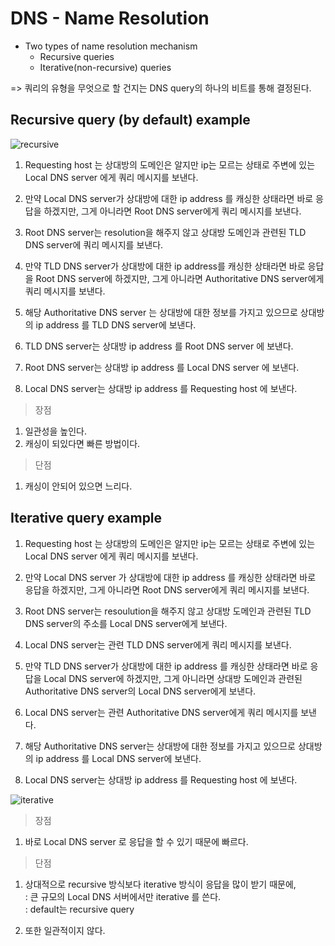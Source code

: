 # DNS - Name Resolution

* Two types of name resolution mechanism 
  * Recursive queries
  * Iterative(non-recursive) queries

=> 쿼리의 유형을 무엇으로 할 건지는 DNS query의 하나의 비트를 통해 결정된다. 
 
## Recursive query (by default) example

![recursive](https://user-images.githubusercontent.com/38216027/71319900-af945280-24e7-11ea-9536-2ebec154fa27.png)

1. Requesting host 는 상대방의 도메인은 알지만 ip는 모르는 상태로 주변에 있는 Local DNS server 에게 쿼리 메시지를 보낸다. 

2. 만약 Local DNS server가 상대방에 대한 ip address 를 캐싱한 상태라면 바로 응답을 하겠지만, 그게 아니라면 Root DNS server에게 쿼리 메시지를 보낸다. 

3. Root DNS server는 resolution을 해주지 않고 상대방 도메인과 관련된 TLD DNS server에 쿼리 메시지를 보낸다. 

4. 만약 TLD DNS server가 상대방에 대한 ip address를 캐싱한 상태라면 바로 응답을 Root DNS server에 하겠지만, 그게 아니라면 Authoritative DNS server에게 쿼리 메시지를 보낸다.

5. 해당 Authoritative DNS server 는 상대방에 대한 정보를 가지고 있으므로 상대방의 ip address 를 TLD DNS server에 보낸다. 

6. TLD DNS server는 상대방 ip address 를 Root DNS server 에 보낸다. 

7. Root DNS server는 상대방 ip address 를 Local DNS server 에 보낸다. 

8. Local DNS server는 상대방 ip address 를 Requesting host 에 보낸다.

> 장점 

1. 일관성을 높인다. 
2. 캐싱이 되있다면 빠른 방법이다. 

> 단점 

1. 캐싱이 안되어 있으면 느리다. 

## Iterative query example 

1. Requesting host 는 상대방의 도메인은 알지만 ip는 모르는 상태로 주변에 있는 Local DNS server 에게 쿼리 메시지를 보낸다. 

2. 만약 Local DNS server 가 상대방에 대한 ip address 를 캐싱한 상태라면 바로 응답을 하겠지만, 그게 아니라면 Root DNS server에게 쿼리 메시지를 보낸다. 

3. Root DNS server는 resoulution을 해주지 않고 상대방 도메인과 관련된 TLD DNS server의 주소를 Local DNS server에게 보낸다. 

4. Local DNS server는 관련 TLD DNS server에게 쿼리 메시지를 보낸다.  

5. 만약 TLD DNS server가 상대방에 대한 ip address 를 캐싱한 상태라면 바로 응답을 Local DNS server에 하겠지만, 그게 아니라면 상대방 도메인과 관련된 Authoritative DNS server의 Local DNS server에게 보낸다.

6. Local DNS server는 관련 Authoritative DNS server에게 쿼리 메시지를 보낸다.  

7. 해당 Authoritative DNS server는 상대방에 대한 정보를 가지고 있으므로 상대방의 ip address 를 Local DNS server에 보낸다. 

8. Local DNS server는 상대방 ip address 를 Requesting host 에 보낸다.

![iterative](https://user-images.githubusercontent.com/38216027/71319932-f2eec100-24e7-11ea-960e-04e3758da385.png)

> 장점 

1. 바로 Local DNS server 로 응답을 할 수 있기 때문에 빠르다. 

> 단점 

1. 상대적으로 recursive 방식보다 iterative 방식이 응답을 많이 받기 때문에,
<br>: 큰 규모의 Local DNS 서버에서만 iterative 를 쓴다. 
<br>: default는 recursive query

2. 또한 일관적이지 않다.  